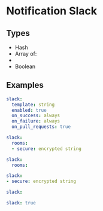 # Notification Slack



## Types

* Hash
* Array of: 
* 
* Boolean



## Examples

```yaml
slack:
  template: string
  enabled: true
  on_success: always
  on_failure: always
  on_pull_requests: true
```

```yaml
slack:
  rooms:
  - secure: encrypted string
```

```yaml
slack:
  rooms:
```

```yaml
slack:
- secure: encrypted string
```

```yaml
slack:

```

```yaml
slack: true

```
